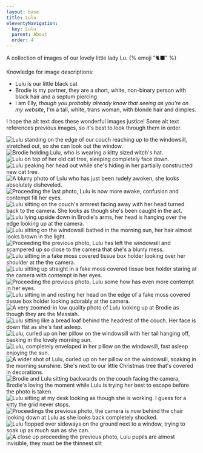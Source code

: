 ```yaml
---
layout: base
title: Lulu
eleventyNavigation:
  key: Lulu
  parent: About
  order: 4
---
```


A collection of images of our lovely little lady Lu. {% emoji "🐈‍⬛" %}

Knowledge for image descriptions:
- Lulu is our little black cat
- Brodie is my partner, they are a short, white, non-binary person with black hair and a septum piercing
- I am Elly, *though you probably already know that seeing as you're on my website*, I'm a tall, white, trans woman, with blonde hair and dimples.

I hope the alt text does these wonderful images justice! Some alt text references previous images, so it's best to look through them in order.

![Lulu standing on the edge of our couch reaching up to the windowsill, stretched out, so she can look out the window.](./src/assets/img/IMG_1652.png)
![Brodie holding Lulu, who is wearing a kitty sized witch's hat.](./src/assets/img/IMG_1903.png)
![Lulu on top of her old cat tree, sleeping completely face down.](./src/assets/img/IMG_1919.png)
![Lulu peaking her head out while she's hiding in her partially constructed new cat tree.](./src/assets/img/IMG_1947.JPG)
![A blurry photo of Lulu who has just been rudely awoken, she looks absolutely disheveled.](./src/assets/img/IMG_1968.png)
![Proceeding the last photo, Lulu is now more awake, confusion and contempt fill her eyes.](./src/assets/img/IMG_1969.png)
![Lulu sitting on the couch's armrest facing away with her head turned back to the camera. She looks as though she's been caught in the act.](./src/assets/img/IMG_1976.png)
![Lulu lying upside down in Brodie's arms, her head is hanging over the edge looking up at the camera.](./src/assets/img/IMG_1983.png)
![Lulu sitting on the windowsill bathed in the morning sun, her hair almost looks brown in the light.](./src/assets/img/IMG_2021.png)
![Proceeding the previous photo, Lulu has left the windowsill and scampered up so close to the camera that she's a blurry mess.](./src/assets/img/IMG_2026.png)
![Lulu sitting in a fake moss covered tissue box holder looking over her shoulder at the the camera.](./src/assets/img/IMG_2062.png)
![Lulu sitting up straight in a fake moss covered tissue box holder staring at the camera with contempt in her eyes.](./src/assets/img/IMG_2065.png)
![Proceeding the previous photo, Lulu some how has even more contempt in her eyes.](./src/assets/img/IMG_2067.png)
![Lulu sitting in and resting her head on the edge of a fake moss covered tissue box holder looking adorably at the camera.](./src/assets/img/IMG_2068.png)
![A very zoomed-in low quality photo of Lulu looking up at Brodie as though they are the Messiah.](./src/assets/img/IMG_2088.png)
![Lulu sitting like a bread loaf behind the headrest of the couch. Her face is down flat as she's fast asleep.](./src/assets/img/IMG_2102.png)
![Lulu, curled up on her pillow on the windowsill with her tail hanging off, basking in the lovely morning sun.](./src/assets/img/IMG_2111.png)
![Lulu, completely enveloped in her pillow on the windowsill, fast asleep enjoying the sun.](./src/assets/img/IMG_2112.png)
![A wider shot of Lulu, curled up on her pillow on the windowsill, soaking in the morning sunshine. She's next to our little Christmas tree that's covered in decorations.](./src/assets/img/IMG_2113.png)
![Brodie and Lulu sitting backwards on the couch facing the camera, Brodie's loving the moment while Lulu is trying her best to escape before the photo is taken.](./src/assets/img/IMG_2117.png)
![Lulu sitting at my desk looking as though she is working. I guess for a kitty the grid never stops.](./src/assets/img/IMG_2118.png)
![Proceedings the previous photo, the camera is now behind the chair looking down at Lulu as she looks back completely shocked.](./src/assets/img/IMG_2122.png)
![Lulu flopped over sideways on the ground next to a window, trying to soak up as much sun as she can.](./src/assets/img/IMG_2127.png)
![A close up proceeding the previous photo, Lulu pupils are almost invisible, they must be the thinnest slit](./src/assets/img/IMG_2128.png)

